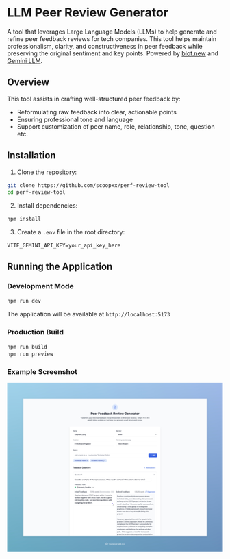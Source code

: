 # LLM Peer Review Generator

A tool that leverages Large Language Models (LLMs) to help generate and refine peer feedback reviews for tech companies. This tool helps maintain professionalism, clarity, and constructiveness in peer feedback while preserving the original sentiment and key points.
Powered by [blot.new](https://bolt.new/) and [Gemini LLM](https://gemini.google.com/app).

## Overview

This tool assists in crafting well-structured peer feedback by:
- Reformulating raw feedback into clear, actionable points
- Ensuring professional tone and language
- Support customization of peer name, role, relationship, tone, question etc.


## Installation

1. Clone the repository:
```bash
git clone https://github.com/scoopxx/perf-review-tool
cd perf-review-tool
```

2. Install dependencies:
```bash
npm install
```

3. Create a `.env` file in the root directory:
```env
VITE_GEMINI_API_KEY=your_api_key_here
```

## Running the Application

### Development Mode
```bash
npm run dev
```
The application will be available at `http://localhost:5173`

### Production Build
```bash
npm run build
npm run preview
```

### Example Screenshot
![Example Screenshot](assets/screenshot_vite.jpeg)
